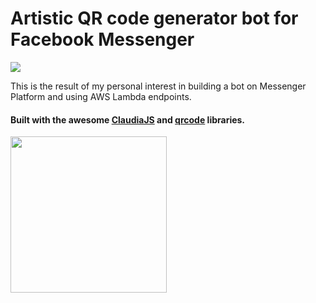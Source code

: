 # Artistic QR code generator bot for Facebook Messenger

<img src="https://cdn.rawgit.com/jveres/qrcode-bot/master/seq.svg">

This is the result of my personal interest in building a bot on Messenger Platform and using AWS Lambda endpoints.

#### Built with the awesome [ClaudiaJS](https://claudiajs.com) and [qrcode](https://github.com/sylnsfar/qrcode) libraries.

<img src="https://cdn.rawgit.com/jveres/qrcode-bot/master/messenger_code_1779956152289103.png?raw=true" width=250>
